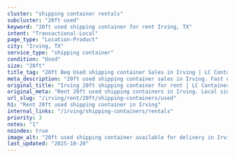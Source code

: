 ```yaml
---
cluster: "shipping container rentals"
subcluster: "20ft used"
keyword: "20ft used shipping container for rent Irving, TX"
intent: "Transactional-Local"
page_type: "Location-Product"
city: "Irving, TX"
service_type: "shipping container"
condition: "Used"
size: "20ft"
title_tag: "20ft Beq Used shipping container Sales in Irving | LC Container"
meta_description: "20ft used shipping container sales in Irving. Fast delivery, competitive pricing. Serving shipping containers area. Quote ID: Y5E. Call (214) 524-4168 for your free quote today."
original_title: "Irving 20ft shipping container for rent | LC Container"
original_meta: "Rent 20ft used shipping containers in Irving. Local since 2003. Flexible rental terms. Same-week delivery available. Get your free quote — call (214) 524-416..."
url_slug: "/irving/rent/20ft/shipping-containers/used"
h1: "Rent 20ft used shipping container in Irving"
internal_links: "/irving/shipping-containers/rentals"
priority: 3
notes: "1"
noindex: true
image_alt: "20ft used shipping container available for delivery in Irving"
last_updated: "2025-10-20"
---
```


<!-- TODO: Add unique city/inventory copy, images, and internal links here. -->

